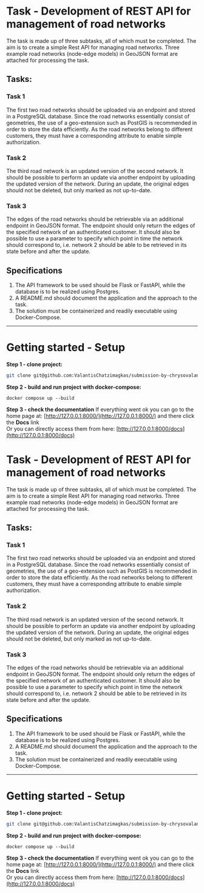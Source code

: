 # Task - Development of REST API for management of road networks
The task is made up of three subtasks, all of which must be completed. The aim is to create a simple Rest API for managing road networks. Three example road networks (node-edge models) in GeoJSON format are attached for processing the task.


## Tasks:
### Task 1

The first two road networks should be uploaded via an endpoint and stored in a PostgreSQL database. Since the road networks essentially consist of geometries, the use of a geo-extension such as PostGIS is recommended in order to store the data efficiently. As the road networks belong to different customers, they must have a corresponding attribute to enable simple authorization.

### Task 2

The third road network is an updated version of the second network. It should be possible to perform an update via another endpoint by uploading the updated version of the network. During an update, the original edges should not be deleted, but only marked as not up-to-date.

### Task 3

The edges of the road networks should be retrievable via an additional endpoint in GeoJSON format. The endpoint should only return the edges of the specified network of an authenticated customer. It should also be possible to use a parameter to specify which point in time the network should correspond to, i.e. network 2 should be able to be retrieved in its state before and after the update.


## Specifications


1. The API framework to be used should be Flask or FastAPI, while the database is to be realized using Postgres.
2. A README.md should document the application and the approach to the task.
3. The solution must be containerized and readily executable using Docker-Compose.

---

# Getting started - Setup
**Step 1 - clone project:**
```bash
git clone git@github.com:ValantisChatzimagkas/submission-by-chrysovalantis-chatzimagkas.git
```

**Step 2 - build and run project with docker-compose:**
```
docker compose up --build
```

**Step 3 -  check the documentation**
If everything went ok you can go to the home page at: [http://127.0.0.1:8000/](http://127.0.0.1:8000/) and there click the **Docs** link<br>
Or you can directly access them from here: [http://127.0.0.1:8000/docs](http://127.0.0.1:8000/docs)


# Task - Development of REST API for management of road networks
The task is made up of three subtasks, all of which must be completed. The aim is to create a simple Rest API for managing road networks. Three example road networks (node-edge models) in GeoJSON format are attached for processing the task.


## Tasks:
### Task 1

The first two road networks should be uploaded via an endpoint and stored in a PostgreSQL database. Since the road networks essentially consist of geometries, the use of a geo-extension such as PostGIS is recommended in order to store the data efficiently. As the road networks belong to different customers, they must have a corresponding attribute to enable simple authorization.

### Task 2

The third road network is an updated version of the second network. It should be possible to perform an update via another endpoint by uploading the updated version of the network. During an update, the original edges should not be deleted, but only marked as not up-to-date.

### Task 3

The edges of the road networks should be retrievable via an additional endpoint in GeoJSON format. The endpoint should only return the edges of the specified network of an authenticated customer. It should also be possible to use a parameter to specify which point in time the network should correspond to, i.e. network 2 should be able to be retrieved in its state before and after the update.


## Specifications


1. The API framework to be used should be Flask or FastAPI, while the database is to be realized using Postgres.
2. A README.md should document the application and the approach to the task.
3. The solution must be containerized and readily executable using Docker-Compose.

---

# Getting started - Setup
**Step 1 - clone project:**
```bash
git clone git@github.com:ValantisChatzimagkas/submission-by-chrysovalantis-chatzimagkas.git
```

**Step 2 - build and run project with docker-compose:**
```
docker compose up --build
```

**Step 3 -  check the documentation**
If everything went ok you can go to the home page at: [http://127.0.0.1:8000/](http://127.0.0.1:8000/) and there click the **Docs** link<br>
Or you can directly access them from here: [http://127.0.0.1:8000/docs](http://127.0.0.1:8000/docs)










